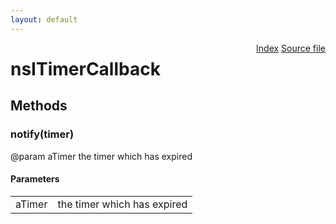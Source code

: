 ```yaml
---
layout: default
---
```

<div class='links' style='float:right'><a href="../index.html">Index</a>
<a href="http://dxr.mozilla.org/mozilla-central/source/xpcom/threads/nsITimer.idl">Source file</a>
</div>

# nsITimerCallback #

## Methods ##

### notify(timer) ###
  
@param aTimer the timer which has expired  
  

#### Parameters ####

<table>

<tr>
<td>aTimer</td>
<td>the timer which has expired  
</td>
</tr>

</table>
